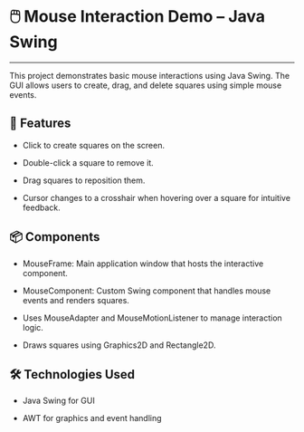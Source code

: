 # 🖱️ Mouse Interaction Demo – Java Swing

---

This project demonstrates basic mouse interactions using Java Swing. The GUI allows users to create, drag, and delete squares using simple mouse events.

## 🚀 Features
- Click to create squares on the screen.

- Double-click a square to remove it.

- Drag squares to reposition them.

- Cursor changes to a crosshair when hovering over a square for intuitive feedback.

## 📦 Components
- MouseFrame: Main application window that hosts the interactive component.

- MouseComponent: Custom Swing component that handles mouse events and renders squares.

- Uses MouseAdapter and MouseMotionListener to manage interaction logic.

- Draws squares using Graphics2D and Rectangle2D.

## 🛠️ Technologies Used
- Java Swing for GUI

- AWT for graphics and event handling